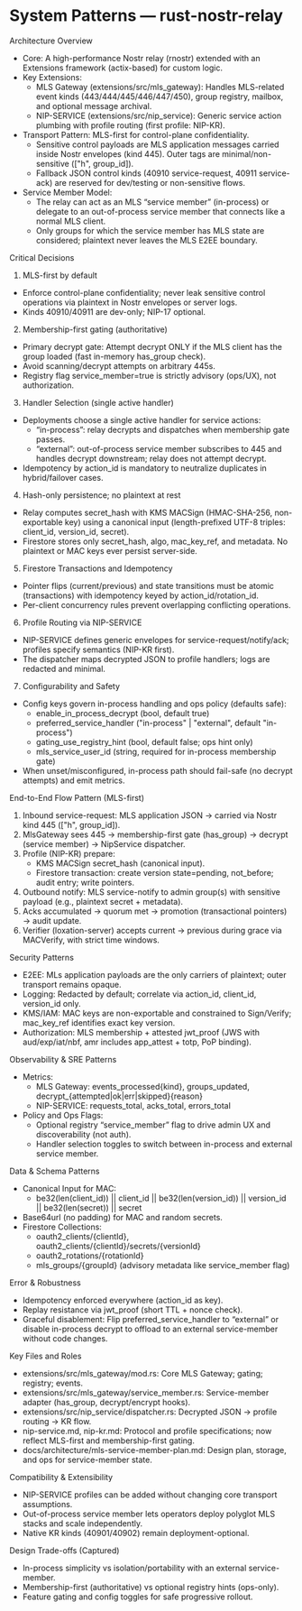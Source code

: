 # System Patterns — rust-nostr-relay

Architecture Overview
- Core: A high-performance Nostr relay (rnostr) extended with an Extensions framework (actix-based) for custom logic.
- Key Extensions:
  - MLS Gateway (extensions/src/mls_gateway): Handles MLS-related event kinds (443/444/445/446/447/450), group registry, mailbox, and optional message archival.
  - NIP-SERVICE (extensions/src/nip_service): Generic service action plumbing with profile routing (first profile: NIP-KR).
- Transport Pattern: MLS-first for control-plane confidentiality.
  - Sensitive control payloads are MLS application messages carried inside Nostr envelopes (kind 445). Outer tags are minimal/non-sensitive (["h", group_id]).
  - Fallback JSON control kinds (40910 service-request, 40911 service-ack) are reserved for dev/testing or non-sensitive flows.
- Service Member Model:
  - The relay can act as an MLS “service member” (in-process) or delegate to an out-of-process service member that connects like a normal MLS client.
  - Only groups for which the service member has MLS state are considered; plaintext never leaves the MLS E2EE boundary.

Critical Decisions
1) MLS-first by default
- Enforce control-plane confidentiality; never leak sensitive control operations via plaintext in Nostr envelopes or server logs.
- Kinds 40910/40911 are dev-only; NIP-17 optional.

2) Membership-first gating (authoritative)
- Primary decrypt gate: Attempt decrypt ONLY if the MLS client has the group loaded (fast in-memory has_group check).
- Avoid scanning/decrypt attempts on arbitrary 445s.
- Registry flag service_member=true is strictly advisory (ops/UX), not authorization.

3) Handler Selection (single active handler)
- Deployments choose a single active handler for service actions:
  - “in-process”: relay decrypts and dispatches when membership gate passes.
  - “external”: out-of-process service member subscribes to 445 and handles decrypt downstream; relay does not attempt decrypt.
- Idempotency by action_id is mandatory to neutralize duplicates in hybrid/failover cases.

4) Hash-only persistence; no plaintext at rest
- Relay computes secret_hash with KMS MACSign (HMAC-SHA-256, non-exportable key) using a canonical input (length-prefixed UTF-8 triples: client_id, version_id, secret).
- Firestore stores only secret_hash, algo, mac_key_ref, and metadata. No plaintext or MAC keys ever persist server-side.

5) Firestore Transactions and Idempotency
- Pointer flips (current/previous) and state transitions must be atomic (transactions) with idempotency keyed by action_id/rotation_id.
- Per-client concurrency rules prevent overlapping conflicting operations.

6) Profile Routing via NIP-SERVICE
- NIP-SERVICE defines generic envelopes for service-request/notify/ack; profiles specify semantics (NIP-KR first).
- The dispatcher maps decrypted JSON to profile handlers; logs are redacted and minimal.

7) Configurability and Safety
- Config keys govern in-process handling and ops policy (defaults safe):
  - enable_in_process_decrypt (bool, default true)
  - preferred_service_handler ("in-process" | "external", default "in-process")
  - gating_use_registry_hint (bool, default false; ops hint only)
  - mls_service_user_id (string, required for in-process membership gate)
- When unset/misconfigured, in-process path should fail-safe (no decrypt attempts) and emit metrics.

End-to-End Flow Pattern (MLS-first)
1) Inbound service-request: MLS application JSON → carried via Nostr kind 445 (["h", group_id]).
2) MlsGateway sees 445 → membership-first gate (has_group) → decrypt (service member) → NipService dispatcher.
3) Profile (NIP-KR) prepare:
   - KMS MACSign secret_hash (canonical input).
   - Firestore transaction: create version state=pending, not_before; audit entry; write pointers.
4) Outbound notify: MLS service-notify to admin group(s) with sensitive payload (e.g., plaintext secret + metadata).
5) Acks accumulated → quorum met → promotion (transactional pointers) → audit update.
6) Verifier (loxation-server) accepts current → previous during grace via MACVerify, with strict time windows.

Security Patterns
- E2EE: MLs application payloads are the only carriers of plaintext; outer transport remains opaque.
- Logging: Redacted by default; correlate via action_id, client_id, version_id only.
- KMS/IAM: MAC keys are non-exportable and constrained to Sign/Verify; mac_key_ref identifies exact key version.
- Authorization: MLS membership + attested jwt_proof (JWS with aud/exp/iat/nbf, amr includes app_attest + totp, PoP binding).

Observability & SRE Patterns
- Metrics:
  - MLS Gateway: events_processed{kind}, groups_updated, decrypt_{attempted|ok|err|skipped}{reason}
  - NIP-SERVICE: requests_total, acks_total, errors_total
- Policy and Ops Flags:
  - Optional registry “service_member” flag to drive admin UX and discoverability (not auth).
  - Handler selection toggles to switch between in-process and external service member.

Data & Schema Patterns
- Canonical Input for MAC:
  - be32(len(client_id)) || client_id || be32(len(version_id)) || version_id || be32(len(secret)) || secret
- Base64url (no padding) for MAC and random secrets.
- Firestore Collections:
  - oauth2_clients/{clientId}, oauth2_clients/{clientId}/secrets/{versionId}
  - oauth2_rotations/{rotationId}
  - mls_groups/{groupId} (advisory metadata like service_member flag)

Error & Robustness
- Idempotency enforced everywhere (action_id as key).
- Replay resistance via jwt_proof (short TTL + nonce check).
- Graceful disablement: Flip preferred_service_handler to “external” or disable in-process decrypt to offload to an external service-member without code changes.

Key Files and Roles
- extensions/src/mls_gateway/mod.rs: Core MLS Gateway; gating; registry; events.
- extensions/src/mls_gateway/service_member.rs: Service-member adapter (has_group, decrypt/encrypt hooks).
- extensions/src/nip_service/dispatcher.rs: Decrypted JSON → profile routing → KR flow.
- nip-service.md, nip-kr.md: Protocol and profile specifications; now reflect MLS-first and membership-first gating.
- docs/architecture/mls-service-member-plan.md: Design plan, storage, and ops for service-member state.

Compatibility & Extensibility
- NIP-SERVICE profiles can be added without changing core transport assumptions.
- Out-of-process service member lets operators deploy polyglot MLS stacks and scale independently.
- Native KR kinds (40901/40902) remain deployment-optional.

Design Trade-offs (Captured)
- In-process simplicity vs isolation/portability with an external service-member.
- Membership-first (authoritative) vs optional registry hints (ops-only).
- Feature gating and config toggles for safe progressive rollout.
